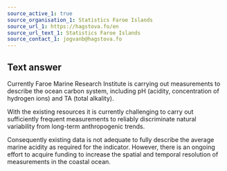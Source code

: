 ```yaml
---
source_active_1: true
source_organisation_1: Statistics Faroe Islands
source_url_1: https://hagstova.fo/en
source_url_text_1: Statistics Faroe Islands
source_contact_1: jogvanb@hagstova.fo
---
```

## Text answer  
Currently Faroe Marine Research Institute is carrying out measurements to describe the ocean carbon system, including pH (acidity, concentration of hydrogen ions) and TA (total alkality).  

With the existing resources it is currently challenging to carry out sufficiently frequent measurements to reliably discriminate natural variability from long-term anthropogenic trends.  

Consequently existing data is not adequate to fully describe the average marine acidity as required for the indicator. However, there is an ongoing effort to acquire funding to increase the spatial and temporal resolution of measurements in the coastal ocean.

